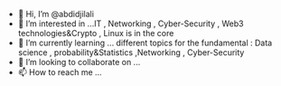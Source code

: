 - 👋 Hi, I’m @abdidjilali
- 👀 I’m interested in ...IT , Networking , Cyber-Security , Web3 technologies&Crypto , Linux is in the core
- 🌱 I’m currently learning ... different topics for the fundamental : Data science , probability&Statistics ,Networking , Cyber-Security
- 💞️ I’m looking to collaborate on ...
- 📫 How to reach me ...

<!---
abdidjilali/abdidjilali is a ✨ special ✨ repository because its `README.md` (this file) appears on your GitHub profile.
You can click the Preview link to take a look at your changes.
--->
